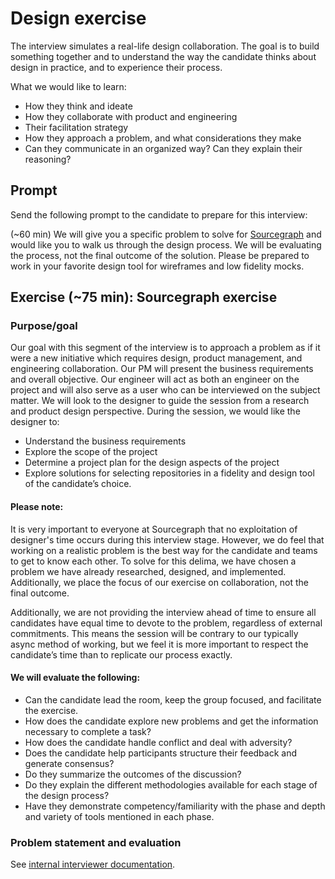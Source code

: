 # Design exercise

The interview simulates a real-life design collaboration. The goal is to build something together and to understand the way the candidate thinks about design in practice, and to experience their process.

What we would like to learn:

- How they think and ideate
- How they collaborate with product and engineering
- Their facilitation strategy
- How they approach a problem, and what considerations they make
- Can they communicate in an organized way? Can they explain their reasoning?

## Prompt

Send the following prompt to the candidate to prepare for this interview:

(~60 min) We will give you a specific problem to solve for [Sourcegraph](https://sourcegraph.com) and would like you to walk us through the design process. We will be evaluating the process, not the final outcome of the solution. Please be prepared to work in your favorite design tool for wireframes and low fidelity mocks.

## Exercise (~75 min): Sourcegraph exercise

### Purpose/goal

Our goal with this segment of the interview is to approach a problem as if it were a new initiative which requires design, product management, and engineering collaboration. Our PM will present the business requirements and overall objective. Our engineer will act as both an engineer on the project and will also serve as a user who can be interviewed on the subject matter. We will look to the designer to guide the session from a research and product design perspective. During the session, we would like the designer to:

- Understand the business requirements
- Explore the scope of the project
- Determine a project plan for the design aspects of the project
- Explore solutions for selecting repositories in a fidelity and design tool of the candidate’s choice.

#### Please note:

It is very important to everyone at Sourcegraph that no exploitation of designer's time occurs during this interview stage. However, we do feel that working on a realistic problem is the best way for the candidate and teams to get to know each other. To solve for this delima, we have chosen a problem we have already researched, designed, and implemented. Additionally, we place the focus of our exercise on collaboration, not the final outcome.

Additionally, we are not providing the interview ahead of time to ensure all candidates have equal time to devote to the problem, regardless of external commitments. This means the session will be contrary to our typically async method of working, but we feel it is more important to respect the candidate’s time than to replicate our process exactly.

#### We will evaluate the following:

- Can the candidate lead the room, keep the group focused, and facilitate the exercise.
- How does the candidate explore new problems and get the information necessary to complete a task?
- How does the candidate handle conflict and deal with adversity?
- Does the candidate help participants structure their feedback and generate consensus?
- Do they summarize the outcomes of the discussion?
- Do they explain the different methodologies available for each stage of the design process?
- Have they demonstrate competency/familiarity with the phase and depth and variety of tools mentioned in each phase.

### Problem statement and evaluation

See [internal interviewer documentation](https://github.com/sourcegraph/interviews/blob/master/product/product-designer/design-exercise.md).
